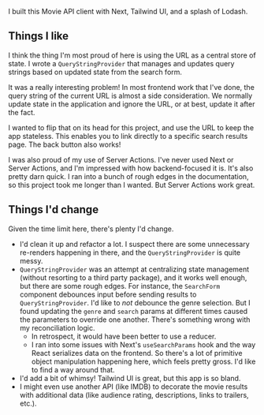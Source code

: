 I built this Movie API client with Next, Tailwind UI, and a splash of Lodash.

## Things I like

I think the thing I'm most proud of here is using the URL as a central store of state. I wrote a `QueryStringProvider` that manages and updates query strings based on updated state from the search form.

It was a really interesting problem! In most frontend work that I've done, the query string of the current URL is almost a side consideration. We normally update state in the application and ignore the URL, or at best, update it after the fact.

I wanted to flip that on its head for this project, and use the URL to keep the app stateless. This enables you to link directly to a specific search results page. The back button also works!

I was also proud of my use of Server Actions. I've never used Next or Server Actions, and I'm impressed with how backend-focused it is. It's also pretty darn quick. I ran into a bunch of rough edges in the documentation, so this project took me longer than I wanted. But Server Actions work great.

## Things I'd change

Given the time limit here, there's plenty I'd change.

- I'd clean it up and refactor a lot. I suspect there are some unnecessary re-renders happening in there, and the `QueryStringProvider` is quite messy.
- `QueryStringProvider` was an attempt at centralizing state management (without resorting to a third party package), and it works well enough, but there are some rough edges. For instance, the `SearchForm` component debounces input before sending results to `QueryStringProvider`. I'd like to *not* debounce the genre selection. But I found updating the `genre` and `search` params at different times caused the parameters to override one another. There's something wrong with my reconciliation logic.
    - In retrospect, it would have been better to use a reducer.
    - I ran into some issues with Next's `useSearchParams` hook and the way React serializes data on the frontend. So there's a lot of primitive object manipulation happening here, which feels pretty gross. I'd like to find a way around that.
- I'd add a bit of whimsy! Tailwind UI is great, but this app is so bland.
- I might even use another API (like IMDB) to decorate the movie results with additional data (like audience rating, descriptions, links to trailers, etc.).
